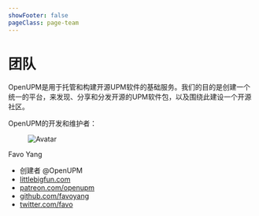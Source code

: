 ```yaml
---
showFooter: false
pageClass: page-team
---
```

# 团队

OpenUPM是用于托管和构建开源UPM软件的基础服务。我们的目的是创建一个统一的平台，来发现、分享和分发开源的UPM软件包，以及围绕此建设一个开源社区。

OpenUPM的开发和维护者：

<div class="tile">
  <div class="tile-icon">
    <figure class="avatar avatar-xl"><img :src="$withBase('/images/artist-favo.jpg')" alt="Avatar"></figure>
  </div>
  <div class="tile-content">
    <p class="tile-title">Favo Yang</p>
    <ul>
      <li><i class="fa fa-code"></i> 创建者 @OpenUPM</li>
      <li><i class="fa fa-home"></i> <a href="https://littlebigfun.com">littlebigfun.com</a></li>
      <li><i class="fab fa-patreon"></i> <a href="https://patreon.com/openupm">patreon.com/openupm</a></li>
      <li><i class="fab fa-github"></i> <a href="https://github.com/favoyang">github.com/favoyang</a></li>
      <li><i class="fab fa-twitter"></i> <a href="https://twitter.com/favo">twitter.com/favo</a></li>
    </ul>
  </div>
</div>

<style lang="scss" scoped>
.page-team {
  .avatar {
    margin-right: 0.5rem;
  }

  .tile-title {
    font-weight: bold;
    font-size: 0.9rem;
  }

  .tile-content {
    ul {
      list-style: none;
      margin: 0.8rem 0;

      li {
        list-style: none;
        margin: 0;

        i {
          display: inline-block;
          width: 1.2rem;
        }
      }
    }
  }
}
</style>